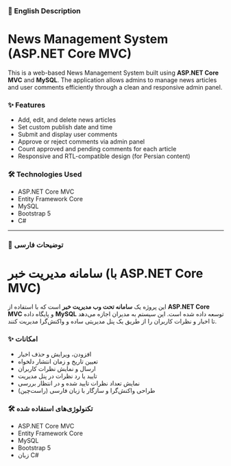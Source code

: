 ### 📄 English Description

# News Management System (ASP.NET Core MVC)

This is a web-based News Management System built using **ASP.NET Core MVC** and **MySQL**. The application allows admins to manage news articles and user comments efficiently through a clean and responsive admin panel.

### ✨ Features

* Add, edit, and delete news articles
* Set custom publish date and time
* Submit and display user comments
* Approve or reject comments via admin panel
* Count approved and pending comments for each article
* Responsive and RTL-compatible design (for Persian content)

### 🛠 Technologies Used

* ASP.NET Core MVC
* Entity Framework Core
* MySQL
* Bootstrap 5
* C#

---

### 📄 توضیحات فارسی

# سامانه مدیریت خبر (با ASP.NET Core MVC)

این پروژه یک **سامانه تحت وب مدیریت خبر** است که با استفاده از **ASP.NET Core MVC** و پایگاه داده **MySQL** توسعه داده شده است. این سیستم به مدیران اجازه می‌دهد تا اخبار و نظرات کاربران را از طریق یک پنل مدیریتی ساده و واکنش‌گرا مدیریت کنند.

### ✨ امکانات

* افزودن، ویرایش و حذف اخبار
* تعیین تاریخ و زمان انتشار دلخواه
* ارسال و نمایش نظرات کاربران
* تایید یا رد نظرات در پنل مدیریت
* نمایش تعداد نظرات تایید شده و در انتظار بررسی
* طراحی واکنش‌گرا و سازگار با زبان فارسی (راست‌چین)

### 🛠 تکنولوژی‌های استفاده شده

* ASP.NET Core MVC
* Entity Framework Core
* MySQL
* Bootstrap 5
* زبان C#

